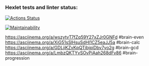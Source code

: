### Hexlet tests and linter status:


[![Actions Status](https://github.com/yadernaya/python-project-49/workflows/hexlet-check/badge.svg)](https://github.com/yadernaya/python-project-49/actions)


[![Maintainability](https://api.codeclimate.com/v1/badges/97e008e59d0facc7c46d/maintainability)](https://codeclimate.com/github/yadernaya/python-project-49/maintainability)

https://asciinema.org/a/wszytvT7fZq59Y27xZJr0GNFd #brain-even
https://asciinema.org/a/XiG51sSlHsuSdHl1CZ5eaJJ5a #brain-calc
https://asciinema.org/a/GDLjiKZvKpQTibjpiDbv7yo2g #brain-gcd
https://asciinema.org/a/LmbzQKTYvSOvPiAah268dFv86 #brain-progression
